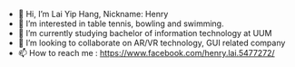 - 👋 Hi, I’m Lai Yip Hang, Nickname: Henry
- 👀 I’m interested in table tennis, bowling and swimming.
- 🌱 I’m currently studying bachelor of information technology at UUM
- 💞️ I’m looking to collaborate on AR/VR technology, GUI related company
- 📫 How to reach me : https://www.facebook.com/henry.lai.5477272/

<!---
henrylai98/henrylai98 is a ✨ special ✨ repository because its `README.md` (this file) appears on your GitHub profile.
You can click the Preview link to take a look at your changes.
--->
